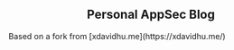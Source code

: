 <p align="center">
    <h2 align="center">Personal AppSec Blog </h2>
    Based on a fork from [xdavidhu.me](https://xdavidhu.me/)

